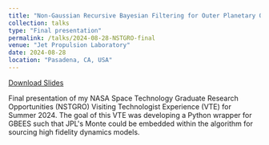 ```yaml
---
title: "Non-Gaussian Recursive Bayesian Filtering for Outer Planetary Orbilander Navigation"
collection: talks
type: "Final presentation"
permalink: /talks/2024-08-28-NSTGRO-final
venue: "Jet Propulsion Laboratory"
date: 2024-08-28
location: "Pasadena, CA, USA"
---
```


[Download Slides](http://bhanson10.github.io/files/GBEES_JPL_slides_Final.pdf)

Final presentation of my NASA Space Technology Graduate Research Opportunities (NSTGRO) Visiting Technologist Experience (VTE) for Summer 2024. The goal of this VTE was developing a Python wrapper for GBEES such that JPL's Monte could be embedded within the algorithm for sourcing high fidelity dynamics models. 